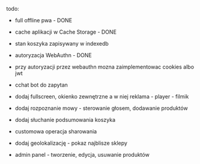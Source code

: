 todo:
- full offline pwa - DONE
- cache aplikacji w Cache Storage - DONE
- stan koszyka zapisywany w indexedb
- autoryzacja WebAuthn - DONE
- przy autoryzacji przez webauthn mozna zaimplementowac cookies albo jwt
- cchat bot do zapytan
- dodaj fullscreen, okienko zewnętrzne a w niej reklama - player - filmik
- dodaj rozpoznanie mowy - sterowanie głosem, dodawanie produktów
- dodaj słuchanie podsumowania koszyka
- customowa operacja sharowania
- dodaj geolokalizację - pokaz najblisze sklepy

- admin panel - tworzenie, edycja, usuwanie produktów